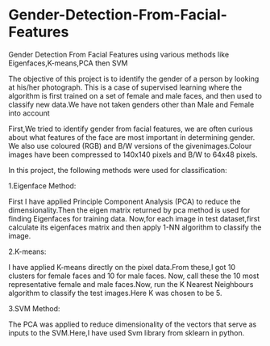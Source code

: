 # Gender-Detection-From-Facial-Features
Gender Detection From Facial Features using various methods like Eigenfaces,K-means,PCA then SVM

The objective of this project is to identify the gender of a person by looking at his/her photograph. This is a case of supervised learning where the algorithm is first trained on a set of female and male faces, and then used to classify new data.We have not taken genders other than Male and Female into account

First,We tried to identify gender from facial features, we are often curious about what features of the face are most important in determining gender.
We also use coloured (RGB) and B/W versions of the givenimages.Colour images have been compressed to 140x140 pixels and B/W to 64x48 pixels.

In this project, the following methods were used for classification:

1.Eigenface Method:

First I have applied Principle Component Analysis (PCA) to reduce the dimensionality.Then the eigen matrix returned by pca method is used for finding Eigenfaces for training data.
Now,for each image in test dataset,first calculate its eigenfaces matrix and then apply 1-NN algorithm to classify the image.

2.K-means:

I have applied K-means directly on the pixel data.From these,I got 10 clusters for female faces and 10 for male faces. Now, call these the 10 most representative female and male faces.Now, run the K Nearest Neighbours algorithm to classify the test images.Here K was chosen to be 5.

3.SVM Method:

The PCA was applied to reduce dimensionality of the vectors that serve as inputs to the SVM.Here,I have used Svm library from sklearn in python.


